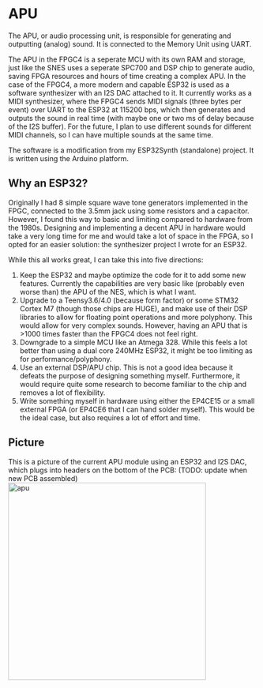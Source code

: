 # APU
The APU, or audio processing unit, is responsible for generating and outputting (analog) sound. It is connected to the Memory Unit using UART.

The APU in the FPGC4 is a seperate MCU with its own RAM and storage, just like the SNES uses a seperate SPC700 and DSP chip to generate audio, saving FPGA resources and hours of time creating a complex APU. In the case of the FPGC4, a more modern and capable ESP32 is used as a software synthesizer with an I2S DAC attached to it. It currently works as a MIDI synthesizer, where the FPGC4 sends MIDI signals (three bytes per event) over UART to the ESP32 at 115200 bps, which then generates and outputs the sound in real time (with maybe one or two ms of delay because of the I2S buffer). For the future, I plan to use different sounds for different MIDI channels, so I can have multiple sounds at the same time.

The software is a modification from my ESP32Synth (standalone) project. It is written using the Arduino platform. 

## Why an ESP32?
Originally I had 8 simple square wave tone generators implemented in the FPGC, connected to the 3.5mm jack using some resistors and a capacitor. However, I found this way to basic and limiting compared to hardware from the 1980s. Designing and implementing a decent APU in hardware would take a very long time for me and would take a lot of space in the FPGA, so I opted for an easier solution: the synthesizer project I wrote for an ESP32.

While this all works great, I can take this into five directions:

1. Keep the ESP32 and maybe optimize the code for it to add some new features. Currently the capabilities are very basic like (probably even worse than) the APU of the NES, which is what I want.
2. Upgrade to a Teensy3.6/4.0 (because form factor) or some STM32 Cortex M7 (though those chips are HUGE), and make use of their DSP libraries to allow for floating point operations and more polyphony. This would allow for very complex sounds. However, having an APU that is >1000 times faster than the FPGC4 does not feel right.
3. Downgrade to a simple MCU like an Atmega 328. While this feels a lot better than using a dual core 240MHz ESP32, it might be too limiting as for performance/polyphony.
4. Use an external DSP/APU chip. This is not a good idea because it defeats the purpose of designing something myself. Furthermore, it would require quite some research to become familiar to the chip and removes a lot of flexibility.
5. Write something myself in hardware using either the EP4CE15 or a small external FPGA (or EP4CE6 that I can hand solder myself). This would be the ideal case, but also requires a lot of effort and time.


## Picture
This is a picture of the current APU module using an ESP32 and I2S DAC, which plugs into headers on the bottom of the PCB: (TODO: update when new PCB assembled)
<br>
<img src="../images/apu.jpg" alt="apu" width="400"/>